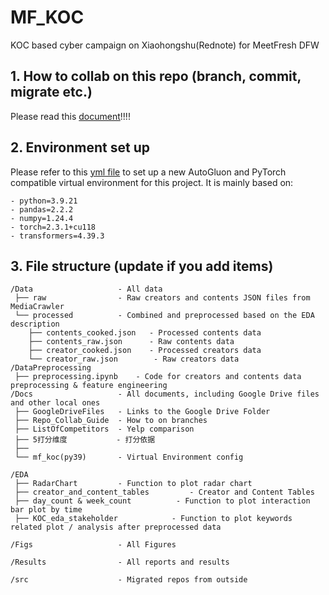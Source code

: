 # MF_KOC
KOC based cyber campaign on Xiaohongshu(Rednote) for MeetFresh DFW 

## 1. How to collab on this repo (branch, commit, migrate etc.)
Please read this [document](./Docs/Repo_Collab_Guide.md)!!!!

## 2. Environment set up
Please refer to this [yml file](./Docs/mf_koc(py39).yaml) to set up a new AutoGluon and PyTorch compatible virtual environment for this project. It is mainly based on:

    - python=3.9.21
    - pandas=2.2.2
    - numpy=1.24.4
    - torch=2.3.1+cu118
    - transformers=4.39.3

## 3. File structure (update if you add items)

    /Data                   - All data
     ├── raw                - Raw creators and contents JSON files from MediaCrawler
     └── processed          - Combined and preprocessed based on the EDA description
        ├── contents_cooked.json   - Processed contents data
        ├── contents_raw.json      - Raw contents data
        ├── creator_cooked.json    - Processed creators data
        └── creator_raw.json        - Raw creators data
    /DataPreprocessing
     ├── preprocessing.ipynb    - Code for creators and contents data preprocessing & feature engineering
    /Docs                   - All documents, including Google Drive files and other local ones
     ├── GoogleDriveFiles   - Links to the Google Drive Folder
     ├── Repo_Collab_Guide  - How to on branches
     ├── ListOfCompetitors  - Yelp comparison
     ├── 5打分维度           - 打分依据
     ├── 
     └── mf_koc(py39)       - Virtual Environment config

    /EDA
     ├── RadarChart         - Function to plot radar chart
     ├── creator_and_content_tables         - Creator and Content Tables
     ├── day_count & week_count          - Function to plot interaction bar plot by time
     ├── KOC_eda_stakeholder            - Function to plot keywords related plot / analysis after preprocessed data

    /Figs                   - All Figures

    /Results                - All reports and results

    /src                    - Migrated repos from outside
